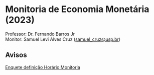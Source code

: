 # Monitoria de Economia Monetária (2023)
Professor: Dr. Fernando Barros Jr
<br>
Monitor: Samuel Levi Alves Cruz (samuel_cruz@usp.br)
<br>

## Avisos
[Enquete definição Horário Monitoria](https://docs.google.com/forms/d/e/1FAIpQLSch8rkEEXwBOCeyZu6Aia3vxu_xvd-lErFXAuKr3t44Sy4Yvw/viewform?pli=1)
